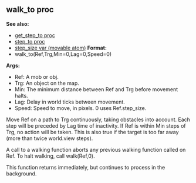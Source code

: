 ## walk_to proc
**See also:**
+   [get_step_to proc](/ref/proc/get_step_to.md) 
+   [step_to proc](/ref/proc/step_to.md) 
+   [step_size var (movable atom)](/ref/atom/movable/var/step_size.md) <!-- -->
**Format:**
+   walk_to(Ref,Trg,Min=0,Lag=0,Speed=0)
<!-- -->
**Args:**
+   Ref: A mob or obj.
+   Trg: An object on the map.
+   Min: The minimum distance between Ref and Trg before movement halts.
+   Lag: Delay in world ticks between movement.
+   Speed: Speed to move, in pixels. 0 uses Ref.step_size.


Move Ref on a path to Trg continuously, taking obstacles into
account. Each step will be preceded by Lag time of inactivity. If Ref is
within Min steps of Trg, no action will be taken. This is also true if
the target is too far away (more than twice world.view steps).


A call to a walking function aborts any previous walking
function called on Ref. To halt walking, call walk(Ref,0). 

This
function returns immediately, but continues to process in the
background.